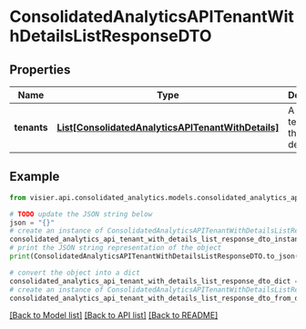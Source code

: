 # ConsolidatedAnalyticsAPITenantWithDetailsListResponseDTO


## Properties

Name | Type | Description | Notes
------------ | ------------- | ------------- | -------------
**tenants** | [**List[ConsolidatedAnalyticsAPITenantWithDetails]**](ConsolidatedAnalyticsAPITenantWithDetails.md) | A list of CA tenants and their details. | [optional] 

## Example

```python
from visier.api.consolidated_analytics.models.consolidated_analytics_api_tenant_with_details_list_response_dto import ConsolidatedAnalyticsAPITenantWithDetailsListResponseDTO

# TODO update the JSON string below
json = "{}"
# create an instance of ConsolidatedAnalyticsAPITenantWithDetailsListResponseDTO from a JSON string
consolidated_analytics_api_tenant_with_details_list_response_dto_instance = ConsolidatedAnalyticsAPITenantWithDetailsListResponseDTO.from_json(json)
# print the JSON string representation of the object
print(ConsolidatedAnalyticsAPITenantWithDetailsListResponseDTO.to_json())

# convert the object into a dict
consolidated_analytics_api_tenant_with_details_list_response_dto_dict = consolidated_analytics_api_tenant_with_details_list_response_dto_instance.to_dict()
# create an instance of ConsolidatedAnalyticsAPITenantWithDetailsListResponseDTO from a dict
consolidated_analytics_api_tenant_with_details_list_response_dto_from_dict = ConsolidatedAnalyticsAPITenantWithDetailsListResponseDTO.from_dict(consolidated_analytics_api_tenant_with_details_list_response_dto_dict)
```
[[Back to Model list]](../README.md#documentation-for-models) [[Back to API list]](../README.md#documentation-for-api-endpoints) [[Back to README]](../README.md)


